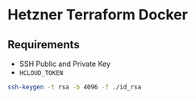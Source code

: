 # Hetzner Terraform Docker

## Requirements
* SSH Public and Private Key
* `HCLOUD_TOKEN`



```sh
ssh-keygen -t rsa -b 4096 -f ./id_rsa
```

